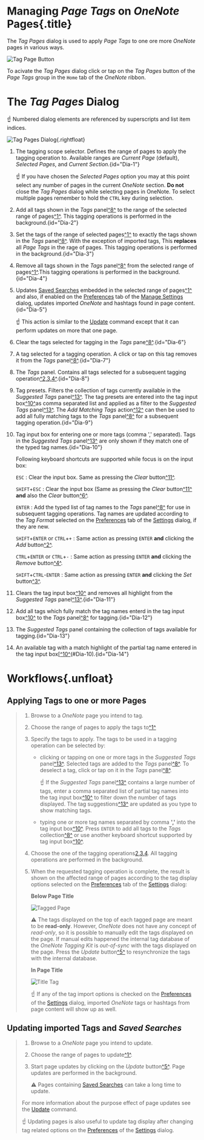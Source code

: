 # Managing _Page Tags_ on _OneNote_ Pages{.title}

The _Tag Pages_ dialog is used to apply _Page Tags_ to one ore more
_OneNote_ pages in various ways.

![Tag Page Button](images/RibbonTagPages.png)

To acivate the _Tag Pages_ dialog click or tap on the _Tag Pages_
button of the _Page Tags_ group in the `Home` tab of the _OneNote_ ribbon.

# The _Tag Pages_ Dialog

:point_up: Numbered dialog elements are referenced by superscripts and list item
indices.

![Tag Pages Dialog](images/TagPagesDialog.png){.rightfloat}

1. The tagging scope selector. Defines the range of pages to apply the tagging
   operation to. Available ranges are _Current Page_ (default),
   _Selected Pages_, and _Current Section_.{id="Dia-1"}

   :point_up: If you have chosen the _Selected Pages_ option you may at
   this point select any number of pages in the current _OneNote_ section.
   **Do not** close the _Tag Pages_ dialog while selecting pages in OneNote.
   To select multiple pages remember to hold the `CTRL` key during selection.
2. Add all tags shown in the _Tags_ panel[^8^](#Dia-8) to the range of the selected
   range of pages[^1^](#Dia-1). This tagging operations is performed in the
   background.{id="Dia-2"}
3. Set the tags of the range of selected pages[^1^](#Dia-1) to exactly the tags
   shown in the _Tags_ panel[^8^](#Dia-8). With the exception of imported tags,
   This **replaces** all _Page Tags_ in the rage of pages.
   This tagging operations is performed in the background.{id="Dia-3"}
4. Remove all tags shown in the _Tags_ panel[^8^](#Dia-8) from the selected range of
   pages[^1^](#Dia-1).This tagging operations is performed in the background.{id="Dia-4"}
5. Updates [Saved Searches](../Search/Advanced/Saved%20Search.md) embedded in the selected
   range of pages[^1^](#Dia-1) and also, if enabled on the
   [Preferences](../Settings/Tabs/Preferences.md) tab of the
   [Manage Settings](../Settings/Manage%20Settings.md) dialog, updates imported
   _OneNote_ and hashtags found in page content.{id="Dia-5"}
   
   :point_up: This action is similar to the [Update](../Update.md) command except that it
   can perform updates on more that one page.
6. Clear the tags selected for tagging in the _Tags_ pane[^8^](#Dia-8).{id="Dia-6"}
7. A tag selected for a tagging operation. A click or tap on this tag removes
   it from the _Tags_ panel[^8^](#Dia-8).{id="Dia-7"}
8. The _Tags_ panel. Contains all tags selected for a subsequent tagging
   operation[^2,3,4^](#Dia-2).{id="Dia-8"}
9. Tag presets. Filters the collection of tags currently available in the
   _Suggested Tags_ panel[^13^](#Dia-13). The tag presets are entered into the
   tag input box[^10^](#Dia-10)as comma separated list and applied as a filter to the
   _Suggested Tags_ panel[^13^](#Dia-13). The _Add Matching Tags_ action[^12^](#Dia-12) can then be
   used to add all fully matching tags to the _Tags_ panel[^8^](#Dia-8) for a subsequent
   tagging operation.{id="Dia-9"}
10. Tag input box for entering one or more tags (comma ',' separated).
    Tags in the _Suggested Tags_ panel[^13^](#Dia-13) are only shown if they match
    one of the typed tag names.{id="Dia-10"}
    
    Following keyboard shortcuts are supported while focus is on the
    input box:

    `ESC`
    :   Clear the input box. Same as pressing the _Clear_ button[^11^](#Dia-11).

    `SHIFT`+`ESC`
    :   Clear the input box (Same as pressing the _Clear_ button[^11^](#Dia-11) **and**
        also the _Clear_ button[^6^](#Dia-6).

    `ENTER`
    :   Add the typed list of tag names to the _Tags_ panel[^8^](#Dia-8) for use in
        subsequent tagging operations. Tag names are updated according to
        the _Tag Format_ selected on the [Preferences](../Settings/Tabs/Preferences.md)
        tab of the [Settings](../Settings/Manage%20Settings.md) dialog, if they
        are new.

    `SHIFT`+`ENTER` or `CTRL`+`+`
    :   Same action as pressing `ENTER` **and** clicking the _Add_ button[^2^](#Dia-2).

    `CTRL`+`ENTER` or `CTRL`+`-`
    :   Same action as pressing `ENTER` **and** clicking the _Remove_ button[^4^](#Dia-4).

    `SHIFT`+`CTRL`-`ENTER`
    :   Same action as pressing `ENTER` **and** clicking the _Set_ button[^3^](#Dia-3).
11. Clears the tag input box[^10^](#Dia-10) and removes all highlight from the
    _Suggested Tags_ panel[^13^](#Dia-13).{id="Dia-11"}
12. Add all tags which fully match the tag names enterd in the tag input box[^10^](#Dia-10)
    to the _Tags_ panel[^8^](#Dia-8) for tagging.{id="Dia-12"}
13. The _Suggested Tags_ panel containing the collection of tags available for
    tagging.{id="Dia-13"}
14. An available tag with a match highlight of the partial tag name entered in the
    tag input box[[^10^](#Dia-10)(#Dia-10).{id="Dia-14"}

# Workflows{.unfloat}

## Applying Tags to one or more Pages
>
> 1. Browse to a _OneNote_ page you intend to tag.
> 2. Choose the range of pages to apply the tags to[^1^](#Dia-1)
> 3. Specify the tags to apply. The tags to be used in a tagging operation can be
>    selected by:
>    * clicking or tapping on one or more tags in the _Suggested Tags_ panel[^13^](#Dia-13).
>      Selected tags are added to the _Tags_ panel[^8^](#Dia-8). To deselect a tag,
>      click or tap on it in the _Tags_ panel[^8^](#Dia-8).
>
>      :point_up: If the _Suggested Tags_ panel[^13^](#Dia-13) contains a large number of tags,
>      enter a comma separated list of partial tag names into the tag input
>      box[^10^](#Dia-10) to filter down the number of tags displayed. The tag suggestions[^13^](#Dia-13)
>      are updated as you type to show matching tags.
>
>    * typing one or more tag names separated by comma **','** into the tag input
>      box[^10^](#Dia-10). Press `ENTER` to add all tags to the _Tags_
>      collection[^8^](#Dia-8) or use another keyboard shortcut supported by tag input
>      box[^10^](#Dia-10).
> 4. Choose the one of the tagging operations[2,3,4](#Dia-2). All tagging operations
>    are performed in the background.
> 5. When the requested tagging operation is complete, the result is shown on the
>    affected range of pages according to the tag display options selected on the
>    [Preferences](../Settings/Tabs/Preferences.md) tab of the
>    [Settings](../Settings/Manage%20Settings.md) dialog:
>    
>    **Below Page Title**
>
>    ![Tagged Page](images/TaggedPage.png)
>
>    :warning: The tags displayed on the top of each tagged page are meant to be
>    **read-only**. However, _OneNote_ does not have any concept of _read-only_,
>    so it is possible to manually edit the tags displayed on the page. If manual
>    edits happened the internal tag database of the _OneNote Tagging Kit_
>    is _out-of-sync_ with the tags displayed on the page.
>    Press the _Update_ button[^5^](#Dia-5) to resynchronize the tags with the
>    internal database.
>    
>    **In Page Title**
>
>    ![Title Tag](images/TitleTag.png)
>
>    :point_up: If any of the tag import options is checked on the
>    [Preferences](../Settings/Tabs/Preferences.md) of the
>    [Settings](../Settings/Manage%20Settings.md) dialog, imported
>    _OneNote_ tags or hashtags from page content will show up as well.
>

## Updating imported Tags and _Saved Searches_

> 1. Browse to a _OneNote_ page you intend to update.
> 2. Choose the range of pages to update[^1^](#Dia-1).
> 3. Start page updates by clicking on the _Update_ button[^5^](#Dia-5). Page
>    updates are performed in the background.
>   
>    :warning: Pages containing [Saved Searches](../Search/Advanced/Saved%20Search.md)
>    can take a long time to update.
>
> For more information about the purpose effect of page updates see
> the [Update](../Update.md) command.
>
> :point_up: Updating pages is also useful to update tag display after changing
> tag related options on the [Preferences](../Settings/Tabs/Preferences.md) of the
> [Settings](../Settings/Manage%20Settings.md) dialog.
